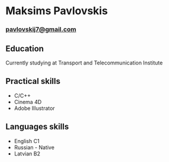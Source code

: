 # Maksims Pavlovskis
### pavlovskij7@gmail.com

## Education

Currently studying at Transport and Telecommunication Institute

## Practical skills

- C/C++
- Cinema 4D
- Adobe Illustrator

## Languages skills

- English C1
- Russian - Native
- Latvian B2
